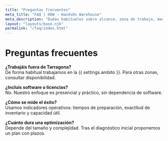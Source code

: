```yaml
---
title: "Preguntas frecuentes"
meta_title: "FAQ | HOW – HandsOn Warehouse"
meta_description: "Dudas habituales sobre alcance, zona de trabajo, medición y duración."
layout: "layouts/base.njk"
permalink: "/faq/index.html"
---
```

# Preguntas frecuentes

**¿Trabajáis fuera de Tarragona?**  
De forma habitual trabajamos en la {{ settings.ambito }}. Para otras zonas, consultar disponibilidad.

**¿Incluís software o licencias?**  
No. Nuestro enfoque es presencial y práctico, sin dependencia de software.

**¿Cómo se mide el éxito?**  
Usamos indicadores operativos: tiempos de preparación, exactitud de inventario y capacidad útil.

**¿Cuánto dura una optimización?**  
Depende del tamaño y complejidad. Tras el diagnóstico inicial proponemos un plan con plazos.
